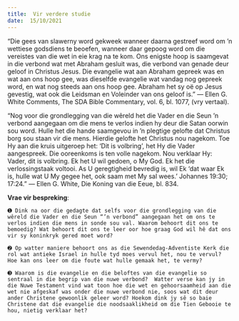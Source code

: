 ```yaml
---
title:  Vir verdere studie
date:  15/10/2021
---
```


“Die gees van slawerny word gekweek wanneer daarna gestreef word om ’n wettiese godsdiens te beoefen, wanneer daar gepoog word om die vereistes van die wet in eie krag na te kom.  Ons enigste hoop is saamgevat in die verbond wat met Abraham gesluit was, die verbond van genade deur geloof in Christus Jesus. Die evangelie wat aan Abraham gepreek was en wat aan ons hoop gee, was dieselfde evangelie wat vandag nog gepreek word, en wat nog steeds aan ons hoop gee. Abraham het sy oë op Jesus gevestig, wat ook die Leidsman en Voleinder van ons geloof is.” — Ellen G. White Comments, The SDA Bible Commentary, vol. 6, bl. 1077, (vry vertaal).

“Nog voor die grondlegging van die wêreld het die Vader en die Seun ’n verbond aangegaan om die mens te verlos indien hy deur die Satan oorwin sou word. Hulle het die hande saamgevou in ’n plegtige gelofte dat Christus borg sou staan vir die mens. Hierdie gelofte het Christus nou nagekom. Toe Hy aan die kruis uitgeroep het: ‘Dit is volbring’, het Hy die Vader aangespreek. Die ooreenkoms is ten volle nagekom. Nou verklaar Hy:  Vader, dit is volbring. Ek het U wil gedoen, o My God. Ek het die verlossingstaak voltooi.  As U geregtigheid bevredig is, wil Ek ‘dat waar Ek is, hulle wat U My gegee het, ook saam met My sal wees.’ Johannes 19:30; 17:24.” — Ellen G. White, Die Koning van die Eeue, bl. 834.

**Vrae vir bespreking**:

`➊ Dink na oor die gedagte dat selfs voor die grondlegging van die wêreld die Vader en die Seun “’n verbond” aangegaan het om ons te verlos indien die mens in sonde sou val. Waarom behoort dit ons te bemoedig? Wat behoort dit ons te leer oor hoe graag God wil hê dat ons vir sy koninkryk gered moet word? `

`➋ Op watter maniere behoort ons as die Sewendedag-Adventiste Kerk die rol wat antieke Israel in hulle tyd moes vervul het, nou te vervul? Hoe kan ons leer om die foute wat hulle gemaak het, te vermy? `

`➌ Waarom is die evangelie en die beloftes van die evangelie so sentraal in die begrip van die nuwe verbond?  Watter verse kan jy in die Nuwe Testament vind wat toon hoe die wet en gehoorsaamheid aan die wet nie afgeskaf was onder die nuwe verbond nie, soos wat dit deur ander Christene gewoonlik geleer word? Hoekom dink jy sê so baie Christene dat die evangelie die noodsaaklikheid om die Tien Gebooie te hou, nietig verklaar het? `